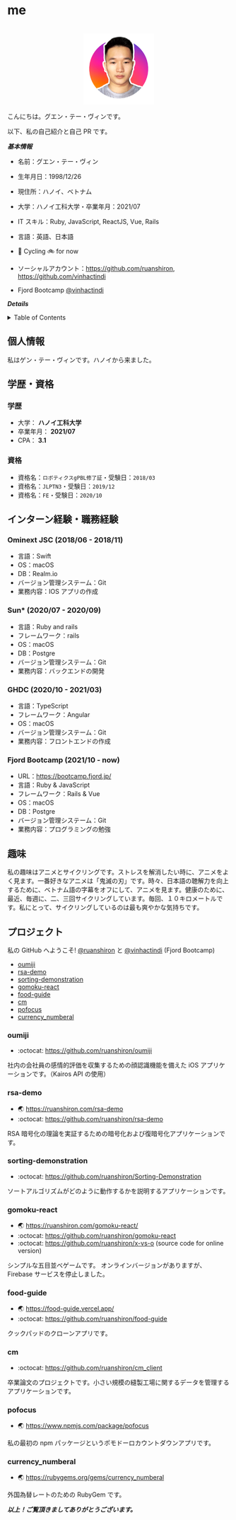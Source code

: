 # me

<br/>
<div align="center">
  <a href="https://ruanshiron.com">
    <img src="images/me.jpg" alt="Me" width="160" height="160">
  </a>
</div>

こんにちは。グエン・テー・ヴィンです。

以下、私の自己紹介と自己 PR です。

**_基本情報_**

- 名前：グエン・テー・ヴィン
- 生年月日：1998/12/26
- 現住所：ハノイ、ベトナム
- 大学：ハノイ工科大学・卒業年月：2021/07
- IT スキル：Ruby, JavaScript, ReactJS, Vue, Rails
- 言語：英語、日本語
- :tada: Cycling 🚲 for now

- ソーシャルアカウント：https://github.com/ruanshiron, https://github.com/vinhactindi
- Fjord Bootcamp [@vinhactindi](https://bootcamp.fjord.jp/users/1270)

**_Details_**

<details>
  <summary>Table of Contents</summary>
  <ol>
    <li>
      <a href="#個人情報">個人情報</a>
    </li>
    <li>
      <a href="#学歴・資格<">学歴・資格</a>
      <ul>
        <li><a href="#大学">大学</a></li>
        <li><a href="#資格">資格</a></li>
      </ul>
    </li>
    <li>
      <a href="#インターン経験・職務経験">インターン経験・職務経験</a>
      <ul>
        <li><a href="#ominext-jsc-201806---201811">Ominext JSC (2018/06 - 2018/11)</a></li>
        <li><a href="#sun-202007---202009">Sun* (2020/07 - 2020/09)</a></li>
        <li><a href="#ghdc-202010---202103">GHDC (2020/10 - 2021/03)</a></li>
        <li><a href="#fjord-bootcamp-202110---now">Fjord Bootcamp (2021/10 - 現在)</a></li>
      </ul>
    </li>
    <li><a href="#趣味">趣味</a></li>
    <li><a href="#プロジェクト">プロジェクト</a></li>
  </ol>
</details>

## 個人情報

私はゲン・テー・ヴィンです。ハノイから来ました。

## 学歴・資格

### 学歴

- 大学： **ハノイ工科大学**
- 卒業年月： **2021/07**
- CPA： **3.1**

### 資格

- 資格名：`ロボティクスgPBL修了証`・受験日：`2018/03`
- 資格名：`JLPTN3`・受験日：`2019/12`
- 資格名：`FE`・受験日：`2020/10`

## インターン経験・職務経験

### Ominext JSC (2018/06 - 2018/11)

- 言語：Swift
- OS：macOS
- DB：Realm.io
- バージョン管理システーム：Git
- 業務内容：IOS アプリの作成

### Sun\* (2020/07 - 2020/09)

- 言語：Ruby and rails
- フレームワーク：rails
- OS：macOS
- DB：Postgre
- バージョン管理システーム：Git
- 業務内容：バックエンドの開発

### GHDC (2020/10 - 2021/03)

- 言語：TypeScript
- フレームワーク：Angular
- OS：macOS
- バージョン管理システーム：Git
- 業務内容：フロントエンドの作成

### Fjord Bootcamp (2021/10 - now)

- URL：https://bootcamp.fjord.jp/
- 言語：Ruby & JavaScript
- フレームワーク：Rails & Vue
- OS：macOS
- DB：Postgre
- バージョン管理システーム：Git
- 業務内容：プログラミングの勉強

## 趣味

私の趣味はアニメとサイクリングです。ストレスを解消したい時に、アニメをよく見ます。一番好きなアニメは「鬼滅の刃」です。時々、日本語の聴解力を向上するために、ベトナム語の字幕をオフにして、アニメを見ます。健康のために、最近、毎週に、二、三回サイクリングしています。毎回、１０キロメートルです。私にとって、サイクリングしているのは最も爽やかな気持ちです。

## プロジェクト

私の GitHub へようこそ! [@ruanshiron](https://github.com/ruanshiron) と [@vinhactindi](https://github.com/vinhactindi) (Fjord Bootcamp)

- [oumiji](#oumiji)
- [rsa-demo](#rsa-demo)
- [sorting-demonstration](#sorting-demonstration)
- [gomoku-react](#sorting-demonstration)
- [food-guide](#sorting-demonstration)
- [cm](#cm)
- [pofocus](#pofocus)
- [currency_numberal](#pofocus)

### oumiji

- :octocat: https://github.com/ruanshiron/oumiji

社内の会社員の感情的評価を収集するための顔認識機能を備えた iOS アプリケーションです。（Kairos API の使用）

### rsa-demo

- :earth_asia: https://ruanshiron.com/rsa-demo
- :octocat: https://github.com/ruanshiron/rsa-demo

RSA 暗号化の理論を実証するための暗号化および復暗号化アプリケーションです。

### sorting-demonstration

- :octocat: https://github.com/ruanshiron/Sorting-Demonstration

ソートアルゴリズムがどのように動作するかを説明するアプリケーションです。

### gomoku-react

- :earth_asia: https://ruanshiron.com/gomoku-react/
- :octocat: https://github.com/ruanshiron/gomoku-react
- :octocat: https://github.com/ruanshiron/x-vs-o (source code for online version)

シンプルな五目並べゲームです。 オンラインバージョンがありますが、Firebase サービスを停止しました。

### food-guide

- :earth_asia: https://food-guide.vercel.app/
- :octocat: https://github.com/ruanshiron/food-guide

クックパッドのクローンアプリです。

### cm

- :octocat: https://github.com/ruanshiron/cm_client

卒業論文のプロジェクトです。小さい規模の縫製工場に関するデータを管理するアプリケーションです。

### pofocus

- :earth_asia: https://www.npmjs.com/package/pofocus

私の最初の npm パッケージというポモドーロカウントダウンアプリです。

### currency_numberal

- :earth_asia: https://rubygems.org/gems/currency_numberal

外国為替レートのための RubyGem です。

**_以上！ご覧頂きましてありがとうございます。_**
